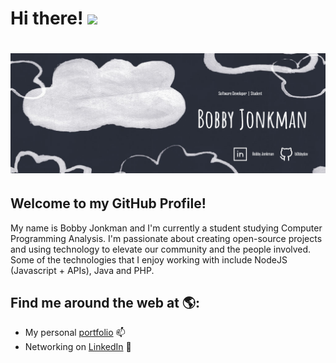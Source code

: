 # Hi there! <img src="https://raw.githubusercontent.com/MartinHeinz/MartinHeinz/master/wave.gif" width="30px">
# <img src="https://raw.githubusercontent.com/b0bbydev/b0bbydev/master/github-banner.png">
## Welcome to my GitHub Profile!
My name is Bobby Jonkman and I'm currently a student studying Computer Programming Analysis. I'm passionate about creating open-source projects and using technology to elevate our community and the people involved. Some of the technologies that I enjoy working with include NodeJS (Javascript + APIs), Java and PHP.
## Find me around the web at 🌎:
- My personal [portfolio](https://bobbyjonkman.ca/) 📫
- Networking on [LinkedIn](https://www.linkedin.com/in/bobby-jonkman-28716617a/) 💼

<!--
**b0bbydev/b0bbydev** is a ✨ _special_ ✨ repository because its `README.md` (this file) appears on your GitHub profile.

Here are some ideas to get you started:

- 🔭 I’m currently working on ...
- 🌱 I’m currently learning ...
- 👯 I’m looking to collaborate on ...
- 🤔 I’m looking for help with ...
- 💬 Ask me about ...
- 📫 How to reach me: ...
- 😄 Pronouns: ...
- ⚡ Fun fact: ...
-->
